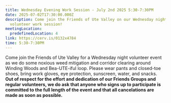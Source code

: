 ```yaml
---
title: Wednesday Evening Work Session - July 2nd 2025 5:30-7:30PM
date: 2025-07-02T17:30:00.000Z
description: Come join the Friends of Ute Valley on our Wednesday night
  volunteer work session!
meetingLocation:
  predefinedLocation: 4
link: https://cerv.is/0132x4784
time: 5:30-7:30PM
---
```

Come join the Friends of Ute Valley for a Wednesday night volunteer event as we do some noxious weed mitigation and corridor clearing around Winding Woods and Bea-UTE-iful loop. Please wear pants and closed-toe shoes, bring work gloves, eye protection, sunscreen, water, and snacks. **Out of respect for the effort and dedication of our Friends Groups and regular volunteers, we do ask that anyone who signs up to participate is committed to the full length of the event and that all cancelations are made as soon as possible.**
